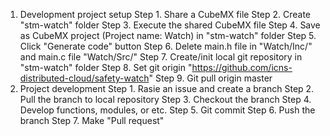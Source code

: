 1. Development project setup
Step 1. Share a CubeMX file
Step 2. Create "stm-watch" folder
Step 3. Execute the shared CubeMX file
Step 4. Save as CubeMX project (Project name: Watch) in "stm-watch" folder
Step 5. Click "Generate code" button
Step 6. Delete main.h file in "Watch/Inc/" and main.c file "Watch/Src/"
Step 7. Create/init local git repository in "stm-watch" folder
Step 8. Set git origin "https://github.com/icns-distributed-cloud/safety-watch"
Step 9. Git pull origin master
2. Project development
Step 1. Rasie an issue and create a branch
Step 2. Pull the branch to local repository
Step 3. Checkout the branch
Step 4. Develop functions, modules, or etc.
Step 5. Git commit
Step 6. Push the branch
Step 7. Make "Pull request"
